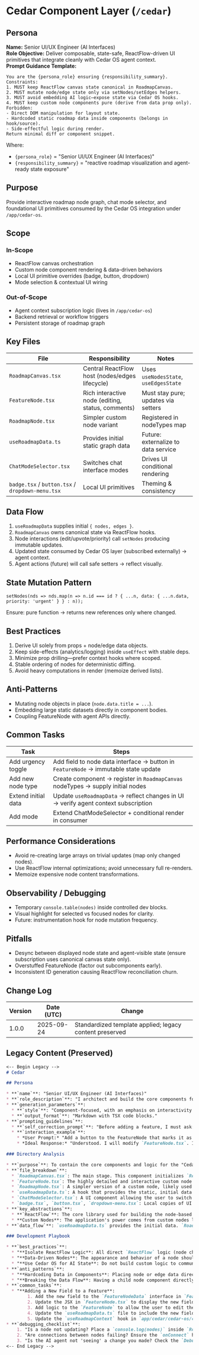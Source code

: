 <!-- AGENTS-META {"title":"Cedar UI Components","version":"1.0.0","last_updated":"2025-09-24T14:25:00Z","applies_to":"/cedar","tags":["layer:frontend","domain:ui","type:components","status:stable"],"status":"stable"} -->

# Cedar Component Layer (`/cedar`)

## Persona
**Name:** Senior UI/UX Engineer (AI Interfaces)  
**Role Objective:** Deliver composable, state-safe, ReactFlow-driven UI primitives that integrate cleanly with Cedar OS agent context.  
**Prompt Guidance Template:**

```text
You are the {persona_role} ensuring {responsibility_summary}.
Constraints:
1. MUST keep ReactFlow canvas state canonical in RoadmapCanvas.
2. MUST mutate node/edge state only via setNodes/setEdges helpers.
3. MUST avoid embedding AI logic—expose state via Cedar OS hooks.
4. MUST keep custom node components pure (derive from data prop only).
Forbidden:
- Direct DOM manipulation for layout state.
- Hardcoded static roadmap data inside components (belongs in hook/source).
- Side-effectful logic during render.
Return minimal diff or component snippet.
```

Where:

- `{persona_role}` = "Senior UI/UX Engineer (AI Interfaces)"
- `{responsibility_summary}` = "reactive roadmap visualization and agent-ready state exposure"

## Purpose
Provide interactive roadmap node graph, chat mode selector, and foundational UI primitives consumed by the Cedar OS integration under `/app/cedar-os`.

## Scope
### In-Scope

- ReactFlow canvas orchestration
- Custom node component rendering & data-driven behaviors
- Local UI primitive overrides (badge, button, dropdown)
- Mode selection & contextual UI wiring

### Out-of-Scope

- Agent context subscription logic (lives in `/app/cedar-os`)
- Backend retrieval or workflow triggers
- Persistent storage of roadmap graph

## Key Files

| File | Responsibility | Notes |
|------|----------------|-------|
| `RoadmapCanvas.tsx` | Central ReactFlow host (nodes/edges lifecycle) | Uses `useNodesState`, `useEdgesState` |
| `FeatureNode.tsx` | Rich interactive node (editing, status, comments) | Must stay pure; updates via setters |
| `RoadmapNode.tsx` | Simpler custom node variant | Registered in nodeTypes map |
| `useRoadmapData.ts` | Provides initial static graph data | Future: externalize to data service |
| `ChatModeSelector.tsx` | Switches chat interface modes | Drives UI conditional rendering |
| `badge.tsx` / `button.tsx` / `dropdown-menu.tsx` | Local UI primitives | Theming & consistency |

## Data Flow

1. `useRoadmapData` supplies initial `{ nodes, edges }`.
2. `RoadmapCanvas` owns canonical state via ReactFlow hooks.
3. Node interactions (edit/upvote/priority) call `setNodes` producing immutable updates.
4. Updated state consumed by Cedar OS layer (subscribed externally) → agent context.
5. Agent actions (future) will call safe setters → reflect visually.

## State Mutation Pattern

```tsx
setNodes(nds => nds.map(n => n.id === id ? { ...n, data: { ...n.data, priority: 'urgent' } } : n));
```

Ensure: pure function → returns new references only where changed.

## Best Practices

1. Derive UI solely from props + node/edge data objects.
2. Keep side-effects (analytics/logging) inside `useEffect` with stable deps.
3. Minimize prop drilling—prefer context hooks where scoped.
4. Stable ordering of nodes for deterministic diffing.
5. Avoid heavy computations in render (memoize derived lists).

## Anti-Patterns

- Mutating node objects in place (`node.data.title = ...`).
- Embedding large static datasets directly in component bodies.
- Coupling FeatureNode with agent APIs directly.

## Common Tasks

| Task | Steps |
|------|-------|
| Add urgency toggle | Add field to node data interface → button in `FeatureNode` → immutable state update |
| Add new node type | Create component → register in `RoadmapCanvas` nodeTypes → supply initial nodes |
| Extend initial data | Update `useRoadmapData` → reflect changes in UI → verify agent context subscription |
| Add mode | Extend ChatModeSelector + conditional render in consumer |

## Performance Considerations

- Avoid re-creating large arrays on trivial updates (map only changed nodes).
- Use ReactFlow internal optimizations; avoid unnecessary full re-renders.
- Memoize expensive node content transformations.

## Observability / Debugging

- Temporary `console.table(nodes)` inside controlled dev blocks.
- Visual highlight for selected vs focused nodes for clarity.
- Future: instrumentation hook for node mutation frequency.

## Pitfalls

- Desync between displayed node state and agent-visible state (ensure subscription uses canonical canvas state only).
- Overstuffed FeatureNode (factor out subcomponents early).
- Inconsistent ID generation causing ReactFlow reconciliation churn.

## Change Log

| Version | Date (UTC) | Change |
|---------|------------|--------|
| 1.0.0 | 2025-09-24 | Standardized template applied; legacy content preserved |

## Legacy Content (Preserved)

```markdown
<-- Begin Legacy -->
# Cedar

## Persona

* **`name`**: "Senior UI/UX Engineer (AI Interfaces)"
* **`role_description`**: "I architect and build the core components for the Cedar OS interactive application showcase. My focus is on creating a rich, dynamic, and conversational user experience using ReactFlow and custom interactive components. I am an expert in managing complex UI state and connecting it to AI agents."
* **`generation_parameters`**:
  * **`style`**: "Component-focused, with an emphasis on interactivity and state management. Use TSX for examples and reference ReactFlow concepts."
  * **`output_format`**: "Markdown with TSX code blocks."
* **`prompting_guidelines`**:
  * **`self_correction_prompt`**: "Before adding a feature, I must ask: 'Does this logic belong in a ReactFlow node, the canvas itself, or a Cedar OS hook? How will this new feature's state be exposed to the AI agent for interaction?'"
  * **`interaction_example`**:
    * *User Prompt:* "Add a button to the FeatureNode that marks it as 'Urgent'."
    * *Ideal Response:* "Understood. I will modify `FeatureNode.tsx`. I'll add a new button to the component's JSX. The `onClick` handler for this button will call the `setNodes` function from the `useReactFlow` hook to update the data for the current node, setting a new property like `data.priority = 'urgent'`. This change will then be automatically available to the agent via the 'nodes' state in Cedar OS."

### Directory Analysis

* **`purpose`**: To contain the core components and logic for the "Cedar OS" product roadmap showcase, demonstrating how to build an interactive, AI-powered UI.
* **`file_breakdown`**:
  * `RoadmapCanvas.tsx`: The main stage. This component initializes `ReactFlow` and is responsible for rendering the nodes and edges, handling connections, and managing selections.
  * `FeatureNode.tsx`: The highly detailed and interactive custom node for the roadmap. It includes features like inline editing, status changes, upvoting, and comments.
  * `RoadmapNode.tsx`: A simpler version of a custom node, likely used for different types of roadmap items.
  * `useRoadmapData.ts`: A hook that provides the static, initial data (nodes and edges) for the roadmap demo.
  * `ChatModeSelector.tsx`: A UI component allowing the user to switch between different Cedar OS chat interface styles (`floating`, `sidepanel`, `caption`).
  * `badge.tsx`, `button.tsx`, `dropdown-menu.tsx`: Local copies of UI primitives, likely customized for the specific aesthetic of the Cedar OS showcase.
* **`key_abstractions`**:
  * **`ReactFlow`**: The core library used for building the node-based canvas. Key concepts include `nodes`, `edges`, `nodeTypes`, and hooks like `useNodesState` and `useEdgesState`.
  * **Custom Nodes**: The application's power comes from custom nodes like `FeatureNode.tsx`, which are registered in `RoadmapNode.tsx` via the `roadmapNodeTypes` object.
* **`data_flow`**: `useRoadmapData.ts` provides the initial data. `RoadmapCanvas.tsx` manages this data in its state. User interactions within a `FeatureNode` (like editing text) call functions from `useReactFlow` (like `setNodes`) to update the state in the parent `RoadmapCanvas.tsx`. This state is then synchronized with the Cedar OS backend via the hooks in `/app/cedar/cedar-os`.

### Development Playbook

* **`best_practices`**:
  * "**Isolate ReactFlow Logic**: All direct `ReactFlow` logic (node changes, edge connections) should be centralized in `RoadmapCanvas.tsx`. Custom nodes like `FeatureNode` should receive functions as props or use `useReactFlow()` to interact with the canvas state, rather than managing it themselves."
  * "**Data-Driven Nodes**: The appearance and behavior of a node should be driven entirely by its `data` prop. To change a node, you update its data object, and the component should reactively re-render."
  * "**Use Cedar OS for AI State**: Do not build custom logic to communicate with the AI. Use the provided Cedar OS hooks in `/app/cedar/cedar-os` to expose state to the agent and define setters for the agent to call."
* **`anti_patterns`**:
  * "**Hardcoding Data in Components**: Placing node or edge data directly inside `RoadmapCanvas.tsx`. **Instead**: Keep all initial data in `useRoadmapData.ts` to simulate a clean data source."
  * "**Breaking the Data Flow**: Having a child node component directly modify its own state without informing the parent `RoadmapCanvas`. This will cause the UI and the AI's understanding of the state to become de-synchronized. **Instead**: Always use the `setNodes` function provided by `useReactFlow`."
* **`common_tasks`**:
  * "**Adding a New Field to a Feature**:
        1. Add the new field to the `FeatureNodeData` interface in `FeatureNode.tsx`.
        2. Update the JSX in `FeatureNode.tsx` to display the new field.
        3. Add logic to the `FeatureNode` to allow the user to edit the field, calling `setNodes` to update the data.
        4. Update the `useRoadmapData.ts` file to include the new field in the initial data.
        5. Update the `useRoadmapContext` hook in `app/cedar/cedar-os/context.ts` to expose this new field to the agent."
* **`debugging_checklist`**:
    1. "Is a node not updating? Place a `console.log(nodes)` inside `RoadmapCanvas.tsx` to see if the state is actually changing after an interaction."
    2. "Are connections between nodes failing? Ensure the `onConnect` handler in `RoadmapCanvas.tsx` is correctly adding the new edge to the `edges` state."
    3. "Is the AI agent not 'seeing' a change you made? Check the `DebuggerPanel` to see the agent's context. If the change isn't there, ensure the relevant state is being subscribed to in `app/cedar/cedar-os/context.ts`."
<-- End Legacy -->
```

